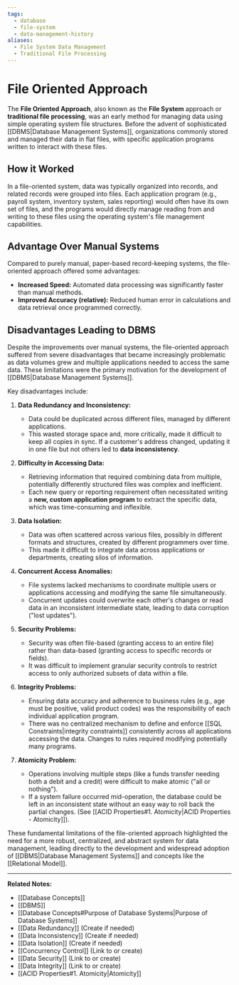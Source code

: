 ```yaml
---
tags:
  - database
  - file-system
  - data-management-history
aliases:
  - File System Data Management
  - Traditional File Processing
---
```


# File Oriented Approach

The **File Oriented Approach**, also known as the **File System** approach or **traditional file processing**, was an early method for managing data using simple operating system file structures. Before the advent of sophisticated [[DBMS|Database Management Systems]], organizations commonly stored and managed their data in flat files, with specific application programs written to interact with these files.

## How it Worked

In a file-oriented system, data was typically organized into records, and related records were grouped into files. Each application program (e.g., payroll system, inventory system, sales reporting) would often have its own set of files, and the programs would directly manage reading from and writing to these files using the operating system's file management capabilities.

## Advantage Over Manual Systems

Compared to purely manual, paper-based record-keeping systems, the file-oriented approach offered some advantages:

* **Increased Speed:** Automated data processing was significantly faster than manual methods.
* **Improved Accuracy (relative):** Reduced human error in calculations and data retrieval once programmed correctly.

## Disadvantages Leading to DBMS

Despite the improvements over manual systems, the file-oriented approach suffered from severe disadvantages that became increasingly problematic as data volumes grew and multiple applications needed to access the same data. These limitations were the primary motivation for the development of [[DBMS|Database Management Systems]].

Key disadvantages include:

1.  **Data Redundancy and Inconsistency:**
    * Data could be duplicated across different files, managed by different applications.
    * This wasted storage space and, more critically, made it difficult to keep all copies in sync. If a customer's address changed, updating it in one file but not others led to **data inconsistency**.

2.  **Difficulty in Accessing Data:**
    * Retrieving information that required combining data from multiple, potentially differently structured files was complex and inefficient.
    * Each new query or reporting requirement often necessitated writing a **new, custom application program** to extract the specific data, which was time-consuming and inflexible.

3.  **Data Isolation:**
    * Data was often scattered across various files, possibly in different formats and structures, created by different programmers over time.
    * This made it difficult to integrate data across applications or departments, creating silos of information.

4.  **Concurrent Access Anomalies:**
    * File systems lacked mechanisms to coordinate multiple users or applications accessing and modifying the same file simultaneously.
    * Concurrent updates could overwrite each other's changes or read data in an inconsistent intermediate state, leading to data corruption ("lost updates").

5.  **Security Problems:**
    * Security was often file-based (granting access to an entire file) rather than data-based (granting access to specific records or fields).
    * It was difficult to implement granular security controls to restrict access to only authorized subsets of data within a file.

6.  **Integrity Problems:**
    * Ensuring data accuracy and adherence to business rules (e.g., age must be positive, valid product codes) was the responsibility of each individual application program.
    * There was no centralized mechanism to define and enforce [[SQL Constraints|integrity constraints]] consistently across all applications accessing the data. Changes to rules required modifying potentially many programs.

7.  **Atomicity Problem:**
    * Operations involving multiple steps (like a funds transfer needing both a debit and a credit) were difficult to make atomic ("all or nothing").
    * If a system failure occurred mid-operation, the database could be left in an inconsistent state without an easy way to roll back the partial changes. (See [[ACID Properties#1. Atomicity|ACID Properties - Atomicity]]).

These fundamental limitations of the file-oriented approach highlighted the need for a more robust, centralized, and abstract system for data management, leading directly to the development and widespread adoption of [[DBMS|Database Management Systems]] and concepts like the [[Relational Model]].

---
**Related Notes:**
* [[Database Concepts]]
* [[DBMS]]
* [[Database Concepts#Purpose of Database Systems|Purpose of Database Systems]]
* [[Data Redundancy]] (Create if needed)
* [[Data Inconsistency]] (Create if needed)
* [[Data Isolation]] (Create if needed)
* [[Concurrency Control]] (Link to or create)
* [[Data Security]] (Link to or create)
* [[Data Integrity]] (Link to or create)
* [[ACID Properties#1. Atomicity|Atomicity]]